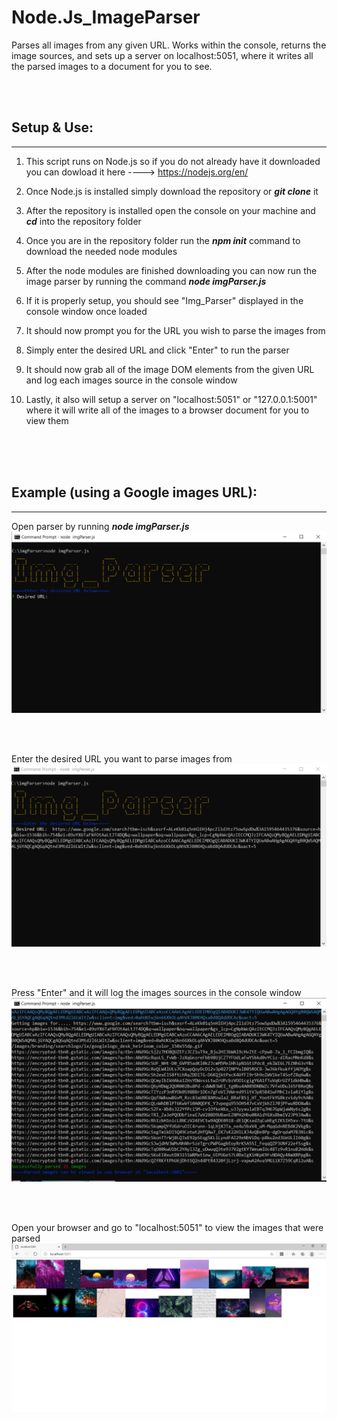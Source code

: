 # Node.Js_ImageParser
Parses all images from any given URL. Works within the console, returns the image sources, and sets up a server on localhost:5051, where it writes all the parsed images to a document for you to see.

<br><br>

<h2><b>Setup & Use:</b></h2>
<hr>

1. This script runs on Node.js so if you do not already have it downloaded you can dowload it here ----> https://nodejs.org/en/

2. Once Node.js is installed simply download the repository or <b><i>git clone</i></b> it

3. After the repository is installed open the console on your machine and <b><i>cd</i></b> into the repository folder

4. Once you are in the repository folder run the <b><i>npm init</i></b> command to download the needed node modules

5. After the node modules are finished downloading you can now run the image parser by running the command <b><i>node imgParser.js</i></b>

6. If it is properly setup, you should see "Img_Parser" displayed in the console window once loaded

7. It should now prompt you for the URL you wish to parse the images from

8. Simply enter the desired URL and click "Enter" to run the parser

9. It should now grab all of the image DOM elements from the given URL and log each images source in the console window

10. Lastly, it also will setup a server on "localhost:5051" or "127.0.0.1:5001" where it will write all of the images to a browser document for you to view them


<br><br><br>


<h2><b>Example (using a Google images URL):</b></h2>
<hr>

Open parser by running <b><i>node imgParser.js </i></b>
![Screenshot 1](./images/screenshot1.png)

<br><br>

Enter the desired URL you want to parse images from
![Screenshot 2](./images/screenshot2.png)

<br><br>

Press "Enter" and it will log the images sources in the console window
![Screenshot 3](./images/screenshot3.png)


<br><br>

Open your browser and go to "localhost:5051" to view the images that were parsed
![Screenshot 4](./images/screenshot4.png)
